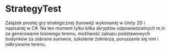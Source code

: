 # StrategyTest

Zalążek prostej gry strategicznej (turowej) wykonanej w Unity 2D i napisanej w C#. Na ten moment tylko kilka skryptów odpowiedzialnych m.in za generowanie losowego terenu, możliwość zakupu podstawowych budynków za zebrane surowce, szkolenie żołnierza, poruszanie się nim i odkrywanie terenu.
